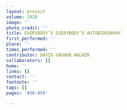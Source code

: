 ```yaml
---
layout: project
volume: 2020
image: ''
photo_credit: ''
title: EVERYBODY’S EVERYBODY’S AUTOBIOGRAPHY
first_performed: ''
place: ''
times_performed: ''
contributor: DAVID GAGNON WALKER
collaborators: []
home: ''
links: []
contact: ''
footnote: ''
tags: []
pages: '058-059'

---
```




